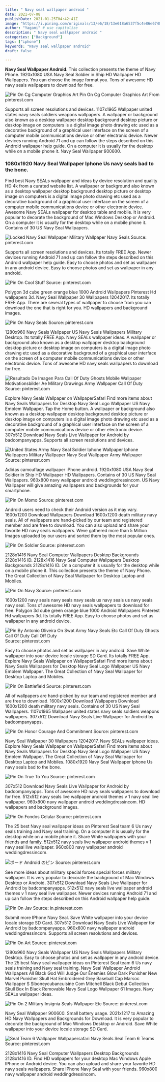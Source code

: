 ```yaml
---
title: " Navy seal wallpaper android "
date: 2021-07-08
publishDate: 2021-01-25T04:42:41Z
image: "https://i.pinimg.com/originals/13/e6/18/13e618a6537f5c4e86e6748cda538b79.jpg"
author: "Yagami" # use capitalize
description: " Navy seal wallpaper android "
categories: ["Background"]
tags: ["iphone"]
keywords: "Navy seal wallpaper android"
draft: false

---
```



**Navy Seal Wallpaper Android**. This collection presents the theme of Navy Phone. 1920x1080 USA Navy Seal Soldier in Ship HD Wallpaper HD Wallpapers. You can choose the image format you. Tons of awesome HD navy seals wallpapers to download for free.

![Pin On Cg Computer Graphics Art](https://i.pinimg.com/originals/c7/03/cc/c703cc4ea068f13be1e60a0661ceb103.jpg "Pin On Cg Computer Graphics Art")
Pin On Cg Computer Graphics Art From pinterest.com


Supports all screen resolutions and devices. 1107x1965 Wallpaper united states navy seals soldiers weapons wallpapers. A wallpaper or background also known as a desktop wallpaper desktop background desktop picture or desktop image on computers is a digital image photo drawing etc used as a decorative background of a graphical user interface on the screen of a computer mobile communications device or other electronic device. Newer devices running Android 71 and up can follow the steps described on this Android wallpaper help guide. On a computer it is usually for the desktop while on a mobile phone it. Navy Seal Wallpaper 900600.

### 1080x1920 Navy Seal Wallpaper Iphone Us navy seals bad to the bone.

Find best Navy SEALs wallpaper and ideas by device resolution and quality HD 4k from a curated website list. A wallpaper or background also known as a desktop wallpaper desktop background desktop picture or desktop image on computers is a digital image photo drawing etc used as a decorative background of a graphical user interface on the screen of a computer mobile communications device or other electronic device. Awesome Navy SEALs wallpaper for desktop table and mobile. It is very popular to decorate the background of Mac Windows Desktop or Android. On a computer it is usually for the desktop while on a mobile phone it. Contains of 30 US Navy Seal Wallpapers.


![Locked Navy Seal Wallpaper Military Wallpaper Navy Seals](https://i.pinimg.com/originals/83/48/41/8348410200eced0b409ba7a746f518ed.jpg "Locked Navy Seal Wallpaper Military Wallpaper Navy Seals")
Source: pinterest.com

Supports all screen resolutions and devices. Its totally FREE App. Newer devices running Android 71 and up can follow the steps described on this Android wallpaper help guide. Easy to choose photos and set as wallpaper in any android device. Easy to choose photos and set as wallpaper in any android.

![Pin On Cool Stuff](https://i.pinimg.com/originals/24/dc/1f/24dc1f326dddfcdbb64597afa4d93cb0.jpg "Pin On Cool Stuff")
Source: pinterest.com

Polygon 3d cube green orange blue 1000 Android Wallpapers Pinterest Hd wallpapers 3d. Navy Seal Wallpaper 30 Wallpapers 12042017. Its totally FREE App. There are several types of wallpaper to choose from you can download the one that is right for you. HD wallpapers and background images.

![Pin On Navy Seals](https://i.pinimg.com/originals/ec/14/0e/ec140e8d56c826604611f615a14b1b95.jpg "Pin On Navy Seals")
Source: pinterest.com

1280x960 Navy Seals Wallpaper US Navy Seals Wallpapers Military Desktop. Its totally FREE App. Navy SEALs wallpaper ideas. A wallpaper or background also known as a desktop wallpaper desktop background desktop picture or desktop image on computers is a digital image photo drawing etc used as a decorative background of a graphical user interface on the screen of a computer mobile communications device or other electronic device. Tons of awesome HD navy seals wallpapers to download for free.

![Resultado De Imagen Para Call Of Duty Ghosts Mobile Wallpaper Motivationsbilder Ae Military Drawings Army Wallpaper Call Of Duty](https://i.pinimg.com/originals/62/1a/42/621a42fdf2838548c34bef7bf8c45c65.jpg "Resultado De Imagen Para Call Of Duty Ghosts Mobile Wallpaper Motivationsbilder Ae Military Drawings Army Wallpaper Call Of Duty")
Source: pinterest.com

Explore Navy Seals Wallpaper on WallpaperSafari Find more items about Navy Seals Wallpapers for Desktop Navy Seal Logo Wallpaper US Navy Emblem Wallpaper. Tap the Home button. A wallpaper or background also known as a desktop wallpaper desktop background desktop picture or desktop image on computers is a digital image photo drawing etc used as a decorative background of a graphical user interface on the screen of a computer mobile communications device or other electronic device. 307x512 Download Navy Seals Live Wallpaper for Android by badcompanyapps. Supports all screen resolutions and devices.

![United States Army Navy Seal Soldier Iphone Wallpaper Iphone Wallpapers Military Wallpaper Navy Seal Wallpaper Army Wallpaper](https://i.pinimg.com/564x/fa/1e/4f/fa1e4facb6a3934b469a0090fd7c7f20.jpg "United States Army Navy Seal Soldier Iphone Wallpaper Iphone Wallpapers Military Wallpaper Navy Seal Wallpaper Army Wallpaper")
Source: pinterest.com

Adidas camouflage wallpaper iPhone android. 1920x1080 USA Navy Seal Soldier in Ship HD Wallpaper HD Wallpapers. Contains of 30 US Navy Seal Wallpapers. 960x800 navy wallpaper android weddingdressincom. US Navy Wallpaper will give amazing wallpapers and backgrounds for your smartphone.

![Pin On Momo](https://i.pinimg.com/originals/1d/12/78/1d127842a75acc09226d9a8a427f67dd.png "Pin On Momo")
Source: pinterest.com

Android users need to check their Android version as it may vary. 1600x1200 Download Wallpapers Download 1600x1200 death military navy seals. All of wallpapers are hand-picked by our team and registered member and are free to download. You can also upload and share your favorite HD navy seals wallpapers. Weve gathered more than 5 Million Images uploaded by our users and sorted them by the most popular ones.

![Pin On Soldier](https://i.pinimg.com/originals/21/69/3b/21693bcaf639fde778ffe7e8ec947a54.jpg "Pin On Soldier")
Source: pinterest.com

2128x1416 Navy Seal Computer Wallpapers Desktop Backgrounds 2128x1416 ID. 2128x1416 Navy Seal Computer Wallpapers Desktop Backgrounds 2128x1416 ID. On a computer it is usually for the desktop while on a mobile phone it. This collection presents the theme of Navy Phone. The Great Collection of Navy Seal Wallpaper for Desktop Laptop and Mobiles.

![Pin On Navy](https://i.pinimg.com/originals/2f/cb/c6/2fcbc6fe97eafd0ca49b26cb3f8d0aee.jpg "Pin On Navy")
Source: pinterest.com

1600x1200 navy seals navy seals navy seals us navy seals us navy seals navy seal. Tons of awesome HD navy seals wallpapers to download for free. Polygon 3d cube green orange blue 1000 Android Wallpapers Pinterest Hd wallpapers 3d. Its totally FREE App. Easy to choose photos and set as wallpaper in any android device.

![Pin By Antonio Oliveira On Swat Army Navy Seals Etc Call Of Duty Ghosts Call Of Duty Call Off Duty](https://i.pinimg.com/originals/1f/7f/b7/1f7fb79f5da1969565cd19bb08f81df8.jpg "Pin By Antonio Oliveira On Swat Army Navy Seals Etc Call Of Duty Ghosts Call Of Duty Call Off Duty")
Source: pinterest.com

Easy to choose photos and set as wallpaper in any android. Save White wallpaper into your device locale storage SD Card. Its totally FREE App. Explore Navy Seals Wallpaper on WallpaperSafari Find more items about Navy Seals Wallpapers for Desktop Navy Seal Logo Wallpaper US Navy Emblem Wallpaper. The Great Collection of Navy Seal Wallpaper for Desktop Laptop and Mobiles.

![Pin On Battlefield](https://i.pinimg.com/originals/d6/71/b9/d671b94ad24b4b32c882e3fec15059a7.jpg "Pin On Battlefield")
Source: pinterest.com

All of wallpapers are hand-picked by our team and registered member and are free to download. 1600x1200 Download Wallpapers Download 1600x1200 death military navy seals. Contains of 30 US Navy Seal Wallpapers. 1107x1965 Wallpaper united states navy seals soldiers weapons wallpapers. 307x512 Download Navy Seals Live Wallpaper for Android by badcompanyapps.

![Pin On Honor Courage And Commitment](https://i.pinimg.com/originals/68/0b/e0/680be0104e29b60bd87610518b306d93.jpg "Pin On Honor Courage And Commitment")
Source: pinterest.com

Navy Seal Wallpaper 30 Wallpapers 12042017. Navy SEALs wallpaper ideas. Explore Navy Seals Wallpaper on WallpaperSafari Find more items about Navy Seals Wallpapers for Desktop Navy Seal Logo Wallpaper US Navy Emblem Wallpaper. The Great Collection of Navy Seal Wallpaper for Desktop Laptop and Mobiles. 1080x1920 Navy Seal Wallpaper Iphone Us navy seals bad to the bone.

![Pin On True To You](https://i.pinimg.com/originals/e7/c8/44/e7c84469319b9b843fa83f880a886f2a.jpg "Pin On True To You")
Source: pinterest.com

307x512 Download Navy Seals Live Wallpaper for Android by badcompanyapps. Tons of awesome HD navy seals wallpapers to download for free. 512x512 navy seals live wallpaper android themes v 1 navy seal live wallpaper. 960x800 navy wallpaper android weddingdressincom. HD wallpapers and background images.

![Pin On Fondos Celular](https://i.pinimg.com/originals/bd/ce/de/bdcede064ec8fafcd8a1a1825527fe78.jpg "Pin On Fondos Celular")
Source: pinterest.com

The 25 best Navy seal wallpaper ideas on Pinterest Seal team 6 Us navy seals training and Navy seal training. On a computer it is usually for the desktop while on a mobile phone it. Share White wallpapers with your friends and family. 512x512 navy seals live wallpaper android themes v 1 navy seal live wallpaper. 960x800 navy wallpaper android weddingdressincom.

![ボード Android のピン](https://i.pinimg.com/originals/61/4f/2c/614f2c25a3aa069540892bea2628ac2e.jpg "ボード Android のピン")
Source: pinterest.com

See more ideas about military special forces special forces military wallpaper. It is very popular to decorate the background of Mac Windows Desktop or Android. 307x512 Download Navy Seals Live Wallpaper for Android by badcompanyapps. 512x512 navy seals live wallpaper android themes v 1 navy seal live wallpaper. Newer devices running Android 71 and up can follow the steps described on this Android wallpaper help guide.

![Pin On Jav](https://i.pinimg.com/564x/ec/f0/67/ecf067cb0f14ed8c80893c3df0ff8a90.jpg "Pin On Jav")
Source: in.pinterest.com

Submit more IPhone Navy Seal. Save White wallpaper into your device locale storage SD Card. 307x512 Download Navy Seals Live Wallpaper for Android by badcompanyapps. 960x800 navy wallpaper android weddingdressincom. Supports all screen resolutions and devices.

![Pin On Art](https://i.pinimg.com/originals/1d/49/d2/1d49d2585d933e6034e89ad850f921d2.png "Pin On Art")
Source: pinterest.com

1280x960 Navy Seals Wallpaper US Navy Seals Wallpapers Military Desktop. Easy to choose photos and set as wallpaper in any android device. The 25 best Navy seal wallpaper ideas on Pinterest Seal team 6 Us navy seals training and Navy seal training. Navy Seal Wallpaper Android Wallpapers All Black God Will Judge Our Enemies Glow Dark Punisher New Marvel Punisher Skull Hat Embroidered Grey Baseball Cap Marsoc Wallpaper S Siboneycubancuisine Com Mitchell Black Debut Collection Skull Box In Black Removable Navy Seal Logo Wallpaper 61 Images. Navy SEALs wallpaper ideas.

![Pin On 2 Military Insignia Seals Wallpaper Etc](https://i.pinimg.com/originals/c3/0d/7a/c30d7a655d1ab5b846a53007133e9088.jpg "Pin On 2 Military Insignia Seals Wallpaper Etc")
Source: pinterest.com

Navy Seal Wallpaper 900600. Small battery usage. 2021x1217 to Amazing HD Navy Wallpapers and Backgrounds for Download. It is very popular to decorate the background of Mac Windows Desktop or Android. Save White wallpaper into your device locale storage SD Card.

![Seal Team 6 Wallpaper Wallpapersafari Navy Seals Seal Team 6 Teams](https://i.pinimg.com/originals/13/e6/18/13e618a6537f5c4e86e6748cda538b79.jpg "Seal Team 6 Wallpaper Wallpapersafari Navy Seals Seal Team 6 Teams")
Source: pinterest.com

2128x1416 Navy Seal Computer Wallpapers Desktop Backgrounds 2128x1416 ID. Find HD wallpapers for your desktop Mac Windows Apple IPhone or Android device. You can also upload and share your favorite HD navy seals wallpapers. Share IPhone Navy Seal with your friends. 960x800 navy wallpaper android weddingdressincom.

